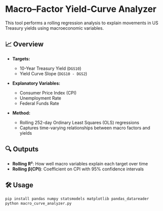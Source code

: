 # Macro–Factor Yield-Curve Analyzer

This tool performs a rolling regression analysis to explain movements in US Treasury yields using macroeconomic variables.

## 📈 Overview

- **Targets:**  
  - 10-Year Treasury Yield (`DGS10`)  
  - Yield Curve Slope (`DGS10 - DGS2`)

- **Explanatory Variables:**  
  - Consumer Price Index (CPI)  
  - Unemployment Rate  
  - Federal Funds Rate

- **Method:**  
  - Rolling 252-day Ordinary Least Squares (OLS) regressions
  - Captures time-varying relationships between macro factors and yields

## 🔍 Outputs

- **Rolling R²**: How well macro variables explain each target over time
- **Rolling β(CPI)**: Coefficient on CPI with 95% confidence intervals

## 🛠️ Usage

```bash
pip install pandas numpy statsmodels matplotlib pandas_datareader
python macro_curve_analyzer.py

